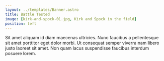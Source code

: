 ```yaml
---
layout: ../templates/Banner.astro
title: Battle Tested
image: [kirk-and-spock-01.jpg, Kirk and Spock in the field]
position: left
---
```

Sit amet aliquam id diam maecenas ultricies. Nunc faucibus a pellentesque sit amet porttitor eget dolor morbi. Ut consequat semper viverra nam libero justo laoreet sit amet. Non quam lacus suspendisse faucibus interdum posuere lorem.